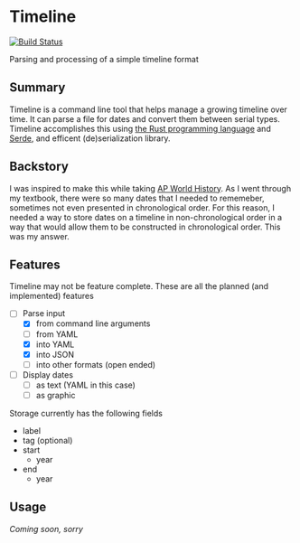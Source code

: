 # Timeline

[![Build Status](https://travis-ci.com/Spaceface16518/Timeline.svg?branch=master)](https://travis-ci.com/Spaceface16518/Timeline)

Parsing and processing of a simple timeline format

## Summary

Timeline is a command line tool that helps manage a growing timeline over time. It can parse a file for dates and convert them between serial types. Timeline accomplishes this using [the Rust programming language](https://www.rust-lang.org/) and [Serde](https://serde.rs/), and efficent (de)serialization library.

## Backstory

I was inspired to make this while taking [AP World History](https://apstudent.collegeboard.org/apcourse/ap-world-history). As I went through my textbook, there were so many dates that I needed to rememeber, sometimes not even presented in chronological order. For this reason, I needed a way to store dates on a timeline in non-chronological order in a way that would allow them to be constructed in chronological order. This was my answer.

## Features

Timeline may not be feature complete. These are all the planned (and implemented) features

- [ ] Parse input
  - [x] from command line arguments
  - [ ] from YAML
  - [x] into YAML
  - [x] into JSON
  - [ ] into other formats (open ended)
- [ ] Display dates
  - [ ] as text (YAML in this case)
  - [ ] as graphic

Storage currently has the following fields

- label
- tag (optional)
- start
  - year
- end
  - year

## Usage

_Coming soon, sorry_
